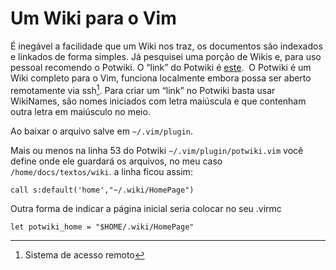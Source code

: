 Um Wiki para o Vim
==================

É inegável a facilidade que um Wiki nos traz, os documentos são
indexados e linkados de forma simples. Já pesquisei uma porção de Wikis
e, para uso pessoal recomendo o Potwiki. O “link” do Potwiki é
[este](http://www.vim.org/scripts/script.php?script_id=1018). 
O Potwiki é um Wiki completo para o Vim, funciona localmente embora
possa ser aberto remotamente via ssh[^1]. Para criar um “link” no
Potwiki basta usar WikiNames, são nomes iniciados com letra maiúscula e
que contenham outra letra em maiúsculo no meio.

Ao baixar o arquivo salve em `~/.vim/plugin`.

Mais ou menos na linha 53 do Potwiki `~/.vim/plugin/potwiki.vim` você
define onde ele guardará os arquivos, no meu caso
`/home/docs/textos/wiki`. a linha ficou assim:
```
call s:default('home',"~/.wiki/HomePage")
```
Outra forma de indicar a página inicial seria colocar no seu .virmc
```
let potwiki_home = "$HOME/.wiki/HomePage"
```
[^1]: Sistema de acesso remoto
